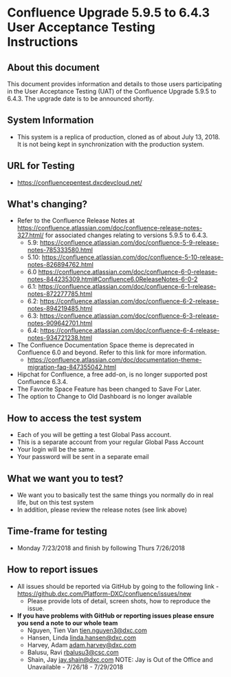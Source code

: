 # Confluence Upgrade 5.9.5 to 6.4.3 User Acceptance Testing Instructions
## About this document

This document provides information and details to those users participating in the User Acceptance Testing (UAT) of the Confluence Upgrade 5.9.5 to 6.4.3. The upgrade date is to be announced shortly.

## System Information

* This system is a replica of production, cloned as of about July 13, 2018. It is not being kept in synchronization with the production system.
## URL for Testing

* https://confluencepentest.dxcdevcloud.net/
## What's changing?
* Refer to the Confluence Release Notes at https://confluence.atlassian.com/doc/confluence-release-notes-327.html/ for associated changes relating to versions 5.9.5 to 6.4.3.
  * 5.9:  https://confluence.atlassian.com/doc/confluence-5-9-release-notes-785333580.html
  * 5.10:  https://confluence.atlassian.com/doc/confluence-5-10-release-notes-826894762.html 
  * 6.0 https://confluence.atlassian.com/doc/confluence-6-0-release-notes-844235309.html#Confluence6.0ReleaseNotes-6-0-2 
  * 6.1:  https://confluence.atlassian.com/doc/confluence-6-1-release-notes-872277785.html 
  * 6.2:  https://confluence.atlassian.com/doc/confluence-6-2-release-notes-894219485.html 
  * 6.3: https://confluence.atlassian.com/doc/confluence-6-3-release-notes-909642701.html 
  * 6.4: https://confluence.atlassian.com/doc/confluence-6-4-release-notes-934721238.html
* The Confluence Documentation Space theme is deprecated in Confluence 6.0 and beyond. Refer to this link for more information.
  * https://confluence.atlassian.com/doc/documentation-theme-migration-faq-847355042.html
* Hipchat for Confluence, a free add-on, is no longer supported post Confluence 6.3.4. 
* The Favorite Space Feature has been changed to Save For Later.
* The option to Change to Old Dashboard is no longer available

## How to access the test system
* Each of you will be getting a test Global Pass account. 
* This is a separate account from your regular Global Pass Account
* Your login will be the same.
* Your password will be sent in a separate email

## What we want you to test?
* We want you to basically test the same things you normally do in real life, but on this test system
* In addition, please review the release notes (see link above) 
## Time-frame for testing
* Monday 7/23/2018 and finish by following Thurs 7/26/2018
## How to report issues
* All issues should be reported via GitHub by going to the following link - https://github.dxc.com/Platform-DXC/confluence/issues/new
  * Please provide lots of detail, screen shots, how to reproduce the issue.
* **If you have problems with GitHub or reporting issues please ensure you send a note to our whole team**
  * Nguyen, Tien Van <tien.nguyen3@dxc.com>
  * Hansen, Linda <linda.hansen@dxc.com>
  * Harvey, Adam <adam.harvey@dxc.com>
  * Balusu, Ravi <rbalusu3@csc.com>
  * Shain, Jay <jay.shain@dxc.com>
  NOTE: Jay is Out of the Office and Unavailable -  7/26/18 - 7/29/2018
